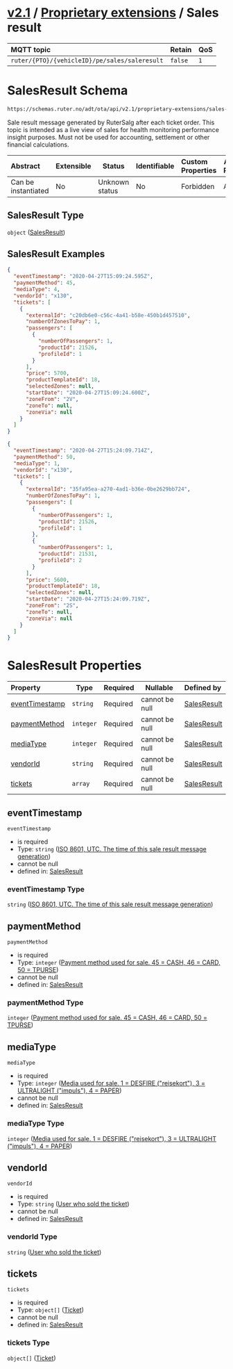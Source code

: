 # [v2.1](../../README.md) / [Proprietary extensions](README.md) / Sales result 
 
MQTT topic                                          | Retain   | QoS 
| :------------------------------------------------ | -------- | -------- |
```ruter/{PTO}/{vehicleID}/pe/sales/saleresult```  | ```false``` | ```1```

# SalesResult Schema

```txt
https://schemas.ruter.no/adt/ota/api/v2.1/proprietary-extensions/sales-result.json
```

Sale result message generated by RuterSalg after each ticket order. This topic is intended as a live view of sales for health monitoring performance insight purposes. Must not be used for accounting, settlement or other financial calculations.


| Abstract            | Extensible | Status         | Identifiable | Custom Properties | Additional Properties | Access Restrictions | Defined In                                                                                        |
| :------------------ | ---------- | -------------- | ------------ | :---------------- | --------------------- | ------------------- | ------------------------------------------------------------------------------------------------- |
| Can be instantiated | No         | Unknown status | No           | Forbidden         | Allowed               | none                | [sales-result.json](../../schema/proprietary-extensions/sales-result.json "open original schema") |

## SalesResult Type

`object` ([SalesResult](sales-result.md))

## SalesResult Examples

```json
{
  "eventTimestamp": "2020-04-27T15:09:24.595Z",
  "paymentMethod": 45,
  "mediaType": 4,
  "vendorId": "x130",
  "tickets": [
    {
      "externalId": "c20db6e0-c56c-4a41-b58e-450b1d457510",
      "numberOfZonesToPay": 1,
      "passengers": [
        {
          "numberOfPassengers": 1,
          "productId": 21526,
          "profileId": 1
        }
      ],
      "price": 5700,
      "productTemplateId": 18,
      "selectedZones": null,
      "startDate": "2020-04-27T15:09:24.600Z",
      "zoneFrom": "2V",
      "zoneTo": null,
      "zoneVia": null
    }
  ]
}
```

```json
{
  "eventTimestamp": "2020-04-27T15:24:09.714Z",
  "paymentMethod": 50,
  "mediaType": 1,
  "vendorId": "x130",
  "tickets": [
    {
      "externalId": "35fa95ea-a270-4ad1-b36e-0be2629bb724",
      "numberOfZonesToPay": 1,
      "passengers": [
        {
          "numberOfPassengers": 1,
          "productId": 21526,
          "profileId": 1
        },
        {
          "numberOfPassengers": 1,
          "productId": 21531,
          "profileId": 2
        }
      ],
      "price": 5600,
      "productTemplateId": 18,
      "selectedZones": null,
      "startDate": "2020-04-27T15:24:09.719Z",
      "zoneFrom": "2S",
      "zoneTo": null,
      "zoneVia": null
    }
  ]
}
```

# SalesResult Properties

| Property                          | Type      | Required | Nullable       | Defined by                                                                                                                                                       |
| :-------------------------------- | --------- | -------- | -------------- | :--------------------------------------------------------------------------------------------------------------------------------------------------------------- |
| [eventTimestamp](#eventtimestamp) | `string`  | Required | cannot be null | [SalesResult](sales-result-properties-iso-8601-utc-the-time-of-this-sale-result-message-generation.md "\#/properties/eventTimestamp#/properties/eventTimestamp") |
| [paymentMethod](#paymentmethod)   | `integer` | Required | cannot be null | [SalesResult](sales-result-properties-payment-method-used-for-sale-45--cash-46--card-50--tpurse.md "\#/properties/paymentMethod#/properties/paymentMethod")      |
| [mediaType](#mediatype)           | `integer` | Required | cannot be null | [SalesResult](sales-result-properties-media-used-for-sale-1--desfire-reisekort-3--ultralight-impuls-4--paper.md "\#/properties/mediaType#/properties/mediaType") |
| [vendorId](#vendorid)             | `string`  | Required | cannot be null | [SalesResult](sales-result-properties-user-who-sold-the-ticket.md "\#/properties/vendorId#/properties/vendorId")                                                 |
| [tickets](#tickets)               | `array`   | Required | cannot be null | [SalesResult](sales-result-properties-tickets-sold-in-this-sale.md "\#/properties/tickets#/properties/tickets")                                                  |

## eventTimestamp




`eventTimestamp`

-   is required
-   Type: `string` ([ISO 8601, UTC. The time of this sale result message generation](sales-result-properties-iso-8601-utc-the-time-of-this-sale-result-message-generation.md))
-   cannot be null
-   defined in: [SalesResult](sales-result-properties-iso-8601-utc-the-time-of-this-sale-result-message-generation.md "\#/properties/eventTimestamp#/properties/eventTimestamp")

### eventTimestamp Type

`string` ([ISO 8601, UTC. The time of this sale result message generation](sales-result-properties-iso-8601-utc-the-time-of-this-sale-result-message-generation.md))

## paymentMethod




`paymentMethod`

-   is required
-   Type: `integer` ([Payment method used for sale. 45 = CASH, 46 = CARD, 50 = TPURSE](sales-result-properties-payment-method-used-for-sale-45--cash-46--card-50--tpurse.md))
-   cannot be null
-   defined in: [SalesResult](sales-result-properties-payment-method-used-for-sale-45--cash-46--card-50--tpurse.md "\#/properties/paymentMethod#/properties/paymentMethod")

### paymentMethod Type

`integer` ([Payment method used for sale. 45 = CASH, 46 = CARD, 50 = TPURSE](sales-result-properties-payment-method-used-for-sale-45--cash-46--card-50--tpurse.md))

## mediaType




`mediaType`

-   is required
-   Type: `integer` ([Media used for sale. 1 = DESFIRE ("reisekort"), 3 = ULTRALIGHT ("impuls"), 4 = PAPER](sales-result-properties-media-used-for-sale-1--desfire-reisekort-3--ultralight-impuls-4--paper.md))
-   cannot be null
-   defined in: [SalesResult](sales-result-properties-media-used-for-sale-1--desfire-reisekort-3--ultralight-impuls-4--paper.md "\#/properties/mediaType#/properties/mediaType")

### mediaType Type

`integer` ([Media used for sale. 1 = DESFIRE ("reisekort"), 3 = ULTRALIGHT ("impuls"), 4 = PAPER](sales-result-properties-media-used-for-sale-1--desfire-reisekort-3--ultralight-impuls-4--paper.md))

## vendorId




`vendorId`

-   is required
-   Type: `string` ([User who sold the ticket](sales-result-properties-user-who-sold-the-ticket.md))
-   cannot be null
-   defined in: [SalesResult](sales-result-properties-user-who-sold-the-ticket.md "\#/properties/vendorId#/properties/vendorId")

### vendorId Type

`string` ([User who sold the ticket](sales-result-properties-user-who-sold-the-ticket.md))

## tickets




`tickets`

-   is required
-   Type: `object[]` ([Ticket](sales-result-properties-tickets-sold-in-this-sale-ticket.md))
-   cannot be null
-   defined in: [SalesResult](sales-result-properties-tickets-sold-in-this-sale.md "\#/properties/tickets#/properties/tickets")

### tickets Type

`object[]` ([Ticket](sales-result-properties-tickets-sold-in-this-sale-ticket.md))
